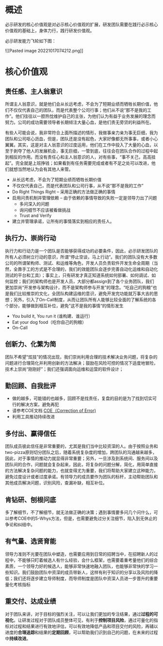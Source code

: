# 概述

必示研发的核心价值观是对必示核心价值观的扩展，研发团队需要在践行必示核心价值观的基础上，身体力行，践行研发价值观。

必示研发能力飞轮如下图：

![[Pasted image 20221017074212.png]]

# 核心价值观

## 责任感、主人翁意识

所谓主人翁意识，就是他们会从长远考虑，不会为了短期业绩而牺牲长期价值，他们不仅仅代表自己的团队，而是代表整个公司行事；他们从不说“那不是我的工作”。他们往往以一腔热忱维护自己的主张，为他们认为有益于业务发展的理念而努力。公司的成功需要领导者长期倾注大量心血，是他们责无旁贷的利益所在。

有些人可能会说，我非常符合上面所描述的情形，我做事亲力亲为事无巨细，我为团队和公司呕心沥血，但是，团队还是没有起色，大家好像都无所事事，或者小心翼翼。其实，这是对主人翁意识的过度运用，他们在工作中投入了大量的心血，以至于剥夺了他人的发展机会，事无巨细，一管到底，往往会在团队合作的过程中起到相反的作用。而没有责任心和主人翁意识的人，对有些事，“事不关己，高高挂起”。完全就是上班挣钱；如果看到有任务需要完成或者有不足之处可以改进，他们就想当然地认为会有其他人来管。

- 从长远考虑，不会为了短期业绩而牺牲长期价值
- 不仅仅代表自己，而是代表团队和公司行事，从不说“那不是我的工作”
- Do Right Things Right – 采用正确的方法做正确的事情
- 启用问责机制并管理依赖 – 由于依赖的事情导致的失败一定是领导力出了问题
    - 多问深入的问题
    - 询问细节不应该被看做挑战
    - Trust and Verify
- 建立并管理承诺，让所有的事情落实到相应的责任人。

## 执行力、崇尚行动

执行力和行动力是一个团队是否能够获得成功的必要条件，因此，必示研发团队的所有人必须树立行动的意识，所谓“停止空谈，马上行动”。我们的团队没有大多数公司的所谓架构师、测试、和运维等角色，开发人员负责软件开发生命全周期（当然，全靠手工的方式是不合理的，我们的效能团队会逐步完善自动化运维和自动化测试的平台和工具）；事实上，只有研发才真正知道系统如何部署、如何调试、如何监控；我们的架构师也是开发人员，大部分都assign到了各个业务团队，我们更加崇尚“开发参与架构设计，而不是架构师参与开发”的理念。“吃自己的狗粮”也是我们比较推崇的文化，全团队构建运维的意识，避免开发完功能就万事大吉的思想；另外，引入了On-Call制度，从而让团队所有人能够比较全面的了解系统的各个部分，能够做到相互补位，避免”这不是我的事情“的情形发生

- You build it, You run it (谁构建、谁运行）
- Eat your dog food（吃你自己的狗粮）
- On-Call

## 创新力、化繁为简

团队不希望“炫技”的情况出现，我们崇尚利用合理的技术解决业务问题，将复杂的问题进行合理简化并利用创新的方法解决；鼓励在风险可控的情况下适度地冒险，技术上崇尚“刚刚好”；我们还强调面向运维和运营的软件设计；

## 勤回顾、自我批评

- 做的越多，可能错的也越多，回顾不是找责任，复盘的目的是为了找到切实可行的解决方案，避免再犯
- 请参考COE文档 [COE（Correction of Error)](https://www.notion.so/COE-Correction-of-Error-731dbff816a841b1bf77f7d78e89b51e)
- 利用工具推动持续改进

## 多付出、赢得信任

团队成员彼此信任是非常重要的，尤其是我们当中比较资深的人。由于按照业务和two-pizza原则切分团队之后，随着系统复杂度的增加，跨团队的沟通越来越多，因此，对于事情的推动力就显得非常重要；另外，一旦涉及到系统间、服务间以及团队间的合作，问题就会复杂起来，因此，将复杂的问题分解，简化，用简单直接的方法解决复杂问题的能力，也就变得尤为重要，我们将帮助大家建立这种能力，避免过度设计或者过度承诺。有领导力的成员要作为团队的标杆，主动帮助团队和其他成员解决问题，识别风险，查漏补缺，相互补位。

## 肯钻研、刨根问底

多了解细节，不了解细节，就无法做正确的决策；遇到事情要多问几个问什么，可以参考COE中的5-Whys方法，但是，也需要避免过分关注细节，陷入到无休止的争论和纠结中。

## 有气量、选贤育能

领导力准则不光要在团队中塑造，也需要应用到日常的招聘当中，在招聘新人的过程中，不能够只盯着候选人有什么经验，会什么框架，也需要着重考量他们的综合素质，一个领导力好的候选人，能够非常快速地融入团队，也能够非常快的学习一些知识。我们鼓励团队中资深的成员带新人，这样有利于知识的分享以及风险的降低；我们还将逐步建立导师制度，而导师制度是团队中资深人员进一步晋升的重要量化考核指标

## 重交付、达成业绩

对于团队来讲，对于目标的强烈关注，可以让我们更加的专注结果，通过**过程的可视化**，让研发过程对于团队成员整体可见，有利于**控制项目风险**，通过可量化的指标对过程和结果进行有效地评估，可以有效地降低产品和项目交付的风险，再辅以进度的**合理追踪**和结果的**定期回顾**，可以帮助我们识到自己的问题，在未来的过程中**持续改进**。